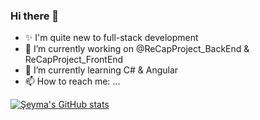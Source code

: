 ### Hi there 👋


- ✨ I'm quite new to full-stack development
- 🔭 I’m currently working on @ReCapProject_BackEnd & ReCapProject_FrontEnd
- 🌱 I’m currently learning C# & Angular
- 📫 How to reach me: ...

[![Şeyma's GitHub stats](https://github-readme-stats.vercel.app/api?username=symdmr)](https://github.com/anuraghazra/github-readme-stats)


